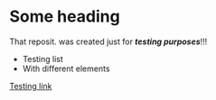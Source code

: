 # Some heading
That reposit. was created just for ***testing purposes***!!!

* Testing list
* With different elements

[Testing link](https://www.google.com)
